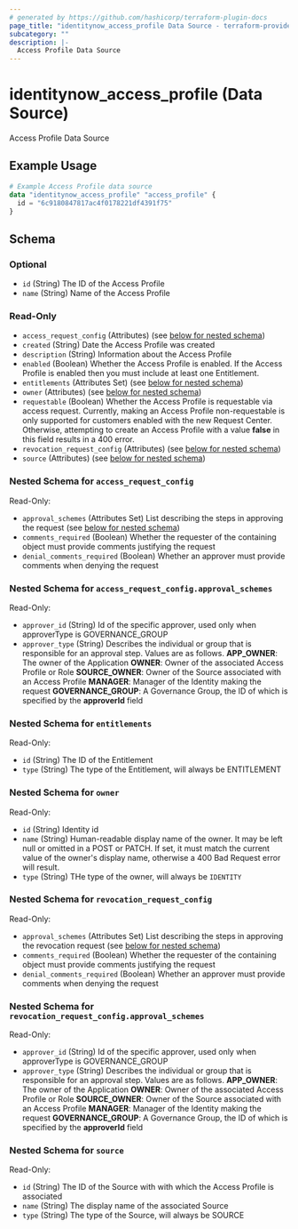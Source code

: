 ```yaml
---
# generated by https://github.com/hashicorp/terraform-plugin-docs
page_title: "identitynow_access_profile Data Source - terraform-provider-identitynow"
subcategory: ""
description: |-
  Access Profile Data Source
---
```


# identitynow_access_profile (Data Source)

Access Profile Data Source

## Example Usage

```terraform
# Example Access Profile data source
data "identitynow_access_profile" "access_profile" {
  id = "6c9180847817ac4f0178221df4391f75"
}
```

<!-- schema generated by tfplugindocs -->
## Schema

### Optional

- `id` (String) The ID of the Access Profile
- `name` (String) Name of the Access Profile

### Read-Only

- `access_request_config` (Attributes) (see [below for nested schema](#nestedatt--access_request_config))
- `created` (String) Date the Access Profile was created
- `description` (String) Information about the Access Profile
- `enabled` (Boolean) Whether the Access Profile is enabled. If the Access Profile is enabled then you must include at least one Entitlement.
- `entitlements` (Attributes Set) (see [below for nested schema](#nestedatt--entitlements))
- `owner` (Attributes) (see [below for nested schema](#nestedatt--owner))
- `requestable` (Boolean) Whether the Access Profile is requestable via access request. Currently, making an Access Profile non-requestable is only supported  for customers enabled with the new Request Center. Otherwise, attempting to create an Access Profile with a value  **false** in this field results in a 400 error.
- `revocation_request_config` (Attributes) (see [below for nested schema](#nestedatt--revocation_request_config))
- `source` (Attributes) (see [below for nested schema](#nestedatt--source))

<a id="nestedatt--access_request_config"></a>
### Nested Schema for `access_request_config`

Read-Only:

- `approval_schemes` (Attributes Set) List describing the steps in approving the request (see [below for nested schema](#nestedatt--access_request_config--approval_schemes))
- `comments_required` (Boolean) Whether the requester of the containing object must provide comments justifying the request
- `denial_comments_required` (Boolean) Whether an approver must provide comments when denying the request

<a id="nestedatt--access_request_config--approval_schemes"></a>
### Nested Schema for `access_request_config.approval_schemes`

Read-Only:

- `approver_id` (String) Id of the specific approver, used only when approverType is GOVERNANCE_GROUP
- `approver_type` (String) Describes the individual or group that is responsible for an approval step. Values are as follows. **APP_OWNER**: The owner of the Application  **OWNER**: Owner of the associated Access Profile or Role  **SOURCE_OWNER**: Owner of the Source associated with an Access Profile  **MANAGER**: Manager of the Identity making the request  **GOVERNANCE_GROUP**: A Governance Group, the ID of which is specified by the **approverId** field



<a id="nestedatt--entitlements"></a>
### Nested Schema for `entitlements`

Read-Only:

- `id` (String) The ID of the Entitlement
- `type` (String) The type of the Entitlement, will always be ENTITLEMENT


<a id="nestedatt--owner"></a>
### Nested Schema for `owner`

Read-Only:

- `id` (String) Identity id
- `name` (String) Human-readable display name of the owner. It may be left null or omitted in a POST or PATCH. If set, it must match the current value of the owner's display name, otherwise a 400 Bad Request error will result.
- `type` (String) THe type of the owner, will always be `IDENTITY`


<a id="nestedatt--revocation_request_config"></a>
### Nested Schema for `revocation_request_config`

Read-Only:

- `approval_schemes` (Attributes Set) List describing the steps in approving the revocation request (see [below for nested schema](#nestedatt--revocation_request_config--approval_schemes))
- `comments_required` (Boolean) Whether the requester of the containing object must provide comments justifying the request
- `denial_comments_required` (Boolean) Whether an approver must provide comments when denying the request

<a id="nestedatt--revocation_request_config--approval_schemes"></a>
### Nested Schema for `revocation_request_config.approval_schemes`

Read-Only:

- `approver_id` (String) Id of the specific approver, used only when approverType is GOVERNANCE_GROUP
- `approver_type` (String) Describes the individual or group that is responsible for an approval step. Values are as follows. **APP_OWNER**: The owner of the Application  **OWNER**: Owner of the associated Access Profile or Role  **SOURCE_OWNER**: Owner of the Source associated with an Access Profile  **MANAGER**: Manager of the Identity making the request  **GOVERNANCE_GROUP**: A Governance Group, the ID of which is specified by the **approverId** field



<a id="nestedatt--source"></a>
### Nested Schema for `source`

Read-Only:

- `id` (String) The ID of the Source with with which the Access Profile is associated
- `name` (String) The display name of the associated Source
- `type` (String) The type of the Source, will always be SOURCE
